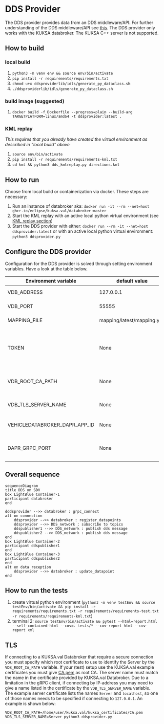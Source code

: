 # DDS Provider

The DDS provider provides data from an DDS middleware/API. For further understanding of the DDS middleware/API see [this](https://www.dds-foundation.org/what-is-dds-3/). The DDS provider only works with the KUKSA databroker. The KUKSA C++ server is not supported.

## How to build

### local build

1. `python3 -m venv env && source env/bin/activate`
2. `pip install -r requirements/requirements.txt`
3. `chmod u+x ddsproviderlib/idls/generate_py_dataclass.sh`
4. `./ddsproviderlib/idls/generate_py_dataclass.sh`

### build image (suggested)

1. `docker build -f Dockerfile --progress=plain --build-arg TARGETPLATFORM=linux/amd64 -t ddsprovider:latest .`

### KML replay

*This requires that you already have created the virtual environment as described in "local build" above*

1. `source env/bin/activate`
2. `pip install -r requirements/requirements-kml.txt`
3. `cd kml && python3 dds_kmlreplay.py directions.kml`

## How to run

Choose from local build or containerization via docker.
These steps are necessary:

1. Run an instance of databroker aka: `docker run -it --rm --net=host ghcr.io/eclipse/kuksa.val/databroker:master`
2. Start the KML replay with an active local python virtual environment (see [KML replay section](#kml-replay))
3. Start the DDS provider with either: `docker run --rm -it --net=host ddsprovider:latest` or with an active local python virtual environment: `python3 ddsprovider.py`

## Configure the DDS provider

Configuration for the DDS provider is solved through setting environment variables. Have a look at the table below.

| Environment variable          | default value | description                                                                                                                                      |
| ----------------------------- | ------------- | ------------------------------------------------------------------------------------------------------------------------------------------------ |
| VDB_ADDRESS                   | 127.0.0.1     | Address where to look for KUKSA.val Databroker                                                                                                   |
| VDB_PORT                      | 55555         | On which port the KUKSA.val Databroker is expected.                                                                                              |
| MAPPING_FILE                  | mapping/latest/mapping.yml   | Place of mapping file from DDS to VSS                                                                                             |
| TOKEN                         | None          | JWT token which will get used to authorize to databroker; You can set on linux through `export TOKEN=$(< PATH_TO_kuksa.val/jwt/provide-all.token)` or `export TOKEN=<content of a file>`|
| VDB_ROOT_CA_PATH              | None          | Path to root CA. If defined the client will attempt to use a secure connection and identify the server using this certificate. |
| VDB_TLS_SERVER_NAME           | None          | TLS server name, may be needed if addressing a server by IP-name |
| VEHICLEDATABROKER_DAPR_APP_ID | None          | DAPR ID for Vehicle App to look for. For more information to Vehicle Apps visit [Velocitas](https://eclipse-velocitas.github.io/velocitas-docs/) |
| DAPR_GRPC_PORT                | None          | If [DAPR](https://dapr.io/) gets used port of DAPR Sidecar. Overwrites VDB_PORT variable. Deprecated - please use  VDB_PORT instead              |

## Overall sequence

```mermaid
sequenceDiagram
title DDS on SDV
box LightBlue Container-1
participant databroker
end

dddsprovider -->> databroker : grpc_connect
alt on connection
    ddsprovider -->> databroker : register_datapoints
    ddsprovider -->> DDS_network : subscribe to topics
    ddspublisher1 -->> DDS_network : publish dds message
    ddspublisher2 -->> DDS_network : publish dds message
end
box LightBlue Container-2
participant ddspublisher1
end
box LightBlue Container-3
participant ddspublisher2
end
alt on data reception
    ddsprovider -->> databroker : update_datapoint
end
```

## How to run the tests

1. create virtual python environment (`python3 -m venv testEnv && source testEnv/bin/activate && pip install -r requirements/requirements.txt -r requirements/requirements-test.txt -r requirements/requirements-kml.txt`)
2. terminal 2: `source testEnv/bin/activate && pytest --html=report.html --self-contained-html --cov=. tests/* --cov-report html --cov-report xml`

## TLS

If connecting to a KUKSA.val Databroker that require a secure connection you must specify which root certificate to
use to identify the Server by the `VDB_ROOT_CA_PATH` variable. If your (test) setup use the KUKSA.val example
certificates you must give [CA.pem](https://github.com/eclipse/kuksa.val/blob/master/kuksa_certificates/CA.pem)
as root CA. The server name must match the name in the certificate provided by KUKSA.val Databroker.
Due to a limitation in the gRPC client, if connecting by IP-address you may need to give a name listed in the certificate
by the `VDB_TLS_SERVER_NAME` variable. The example server certificate lists the names `Server` and `localhost`,
so one of those names needs to be specified if connecting to `127.0.0.1`. An example is shown below:

```
VDB_ROOT_CA_PATH=/home/user/kuksa.val/kuksa_certificates/CA.pem VDB_TLS_SERVER_NAME=Server python3 ddsprovider.py
```
